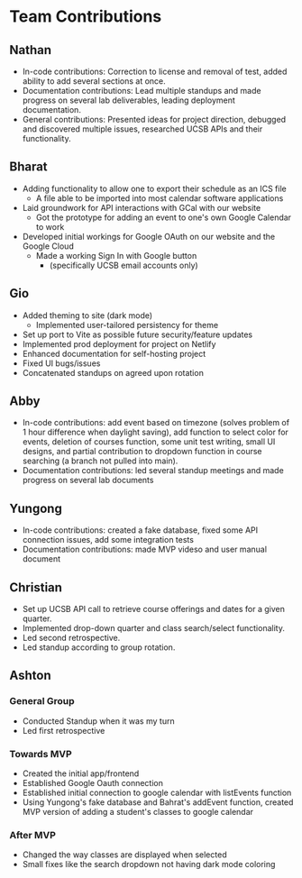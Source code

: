 # Team Contributions

<!-- Nathan -->
## Nathan
 - In-code contributions: Correction to license and removal of test, added ability to add several sections at once.
 - Documentation contributions: Lead multiple standups and made progress on several lab deliverables, leading deployment documentation.
 - General contributions: Presented ideas for project direction, debugged and discovered multiple issues, researched UCSB APIs and their functionality.

<!-- Bharat -->
## Bharat
- Adding functionality to allow one to export their schedule as an ICS file
    - A file able to be imported into most calendar software applications
 - Laid groundwork for API interactions with GCal with our website 
    - Got the prototype for adding an event to one's own Google Calendar to work
 - Developed initial workings for Google OAuth on our website and the Google Cloud
    - Made a working Sign In with Google button
        - (specifically UCSB email accounts only)

<!-- Gio -->
## Gio
 * Added theming to site (dark mode)
    * Implemented user-tailored persistency for theme
 * Set up port to Vite as possible future security/feature updates
 * Implemented prod deployment for project on Netlify
 * Enhanced documentation for self-hosting project
 * Fixed UI bugs/issues
 * Concatenated standups on agreed upon rotation

<!-- Abby -->
## Abby
- In-code contributions: add event based on timezone (solves problem of 1 hour difference when daylight saving), add function to select color for events, deletion of courses function, some unit test writing, small UI designs, and partial contribution to dropdown function in course searching (a branch not pulled into main).
- Documentation contributions: led several standup meetings and made progress on several lab documents

<!-- Yungong -->
## Yungong
- In-code contributions: created a fake database, fixed some API connection issues, add some integration tests
- Documentation contributions: made MVP videso and user manual document

<!-- Christian -->
## Christian
- Set up UCSB API call to retrieve course offerings and dates for a given quarter. 
- Implemented drop-down quarter and class search/select functionality.
- Led second retrospective.
- Led standup according to group rotation.

<!-- Ashton -->
## Ashton
### General Group
- Conducted Standup when it was my turn
- Led first retrospective
### Towards MVP
- Created the initial app/frontend
- Established Google Oauth connection
- Established initial connection to google calendar with listEvents function
- Using Yungong's fake database and Bahrat's addEvent function, created MVP version of adding a student's classes to google calendar
### After MVP
- Changed the way classes are displayed when selected
- Small fixes like the search dropdown not having dark mode coloring
